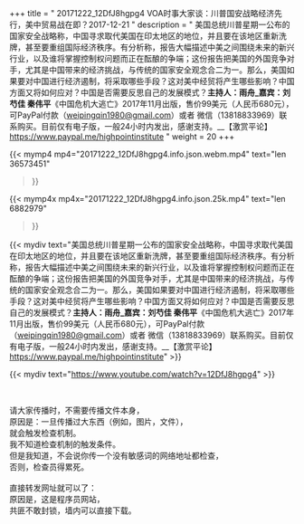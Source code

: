 +++
title = " 20171222_12DfJ8hgpg4 VOA时事大家谈：川普国安战略经济先行，美中贸易战在即？2017-12-21 "
description = " 美国总统川普星期一公布的国家安全战略称，中国寻求取代美国在印太地区的地位，并且要在该地区重新洗牌，甚至要重组国际经济秩序。有分析称，报告大幅描述中美之间围绕未来的新兴行业，以及谁将掌握控制权问题而正在酝酿的争端；这份报告把美国的外国竞争对手，尤其是中国带来的经济挑战，与传统的国家安全观念合二为一。那么，美国如果要对中国进行经济遏制，将采取哪些手段？这对美中经贸将产生哪些影响？中国方面又将如何应对？中国是否需要反思自己的发展模式？__主持人：雨舟_嘉宾：刘芍佳 秦伟平__《中国危机大逃亡》2017年11月出版，售价99美元（人民币680元），可PayPal付款（weipingqin1980@gmail.com）或者 微信（13818833969）联系购买。目前仅有电子版，一般24小时内发出，感谢支持。__【激赏平论】https://www.paypal.me/highpointinstitute "
weight = 20
+++

{{< mymp4 mp4="20171222_12DfJ8hgpg4.info.json.webm.mp4" 
text="len 36573451"
>}}

{{< mymp4x  mp4x="20171222_12DfJ8hgpg4.info.json.25k.mp4"
text="len 6882979"
>}}


{{< mydiv text="美国总统川普星期一公布的国家安全战略称，中国寻求取代美国在印太地区的地位，并且要在该地区重新洗牌，甚至要重组国际经济秩序。有分析称，报告大幅描述中美之间围绕未来的新兴行业，以及谁将掌握控制权问题而正在酝酿的争端；这份报告把美国的外国竞争对手，尤其是中国带来的经济挑战，与传统的国家安全观念合二为一。那么，美国如果要对中国进行经济遏制，将采取哪些手段？这对美中经贸将产生哪些影响？中国方面又将如何应对？中国是否需要反思自己的发展模式？__主持人：雨舟_嘉宾：刘芍佳 秦伟平__《中国危机大逃亡》2017年11月出版，售价99美元（人民币680元），可PayPal付款（weipingqin1980@gmail.com）或者 微信（13818833969）联系购买。目前仅有电子版，一般24小时内发出，感谢支持。__【激赏平论】https://www.paypal.me/highpointinstitute" >}}
<br>

{{< mydiv text="https://www.youtube.com/watch?v=12DfJ8hgpg4" >}}


<br>

请大家传播时，不需要传播文件本身，<br>
原因是：一旦传播过大东西（例如，图片，文件），<br>
就会触发检查机制。<br>
我不知道检查机制的触发条件。<br>
但是我知道，不会说你传一个没有敏感词的网络地址都检查，<br>
否则，检查员得累死。<br><br>
直接转发网址就可以了：<br>
原因是，这是程序员网站，<br>
共匪不敢封锁，墙内可以直接下载。


